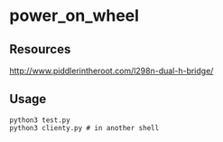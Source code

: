# power_on_wheel


## Resources
http://www.piddlerintheroot.com/l298n-dual-h-bridge/ </br>

## Usage
```shell
python3 test.py
python3 clienty.py # in another shell
```
